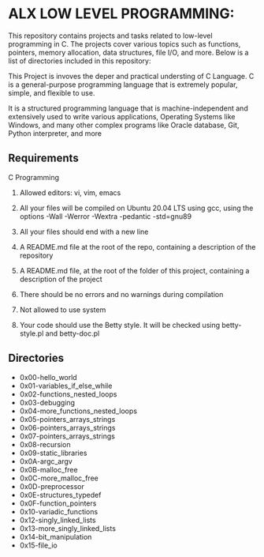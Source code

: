 # ALX LOW LEVEL PROGRAMMING:
This repository contains projects and tasks related to low-level programming in C. The projects cover various topics such as functions, pointers, memory allocation, data structures, file I/O, and more. Below is a list of directories included in this repository:

This Project is invoves the deper and practical  understing of C Language.
C is a general-purpose programming language that is extremely popular, simple, and flexible to use.

It is a structured programming language that is machine-independent and extensively used to write various applications, Operating Systems like Windows, and many other complex programs like Oracle database, Git, Python interpreter, and more 

## Requirements

C Programming
1. Allowed editors: vi, vim, emacs

2. All your files will be compiled on Ubuntu 20.04 LTS using gcc, using the options -Wall -Werror -Wextra -pedantic -std=gnu89

3. All your files should end with a new line

4. A README.md file at the root of the repo, containing a description of the repository

5. A README.md file, at the root of the folder of this project, containing a description of the project

6. There should be no errors and no warnings during compilation

7. Not allowed to use system

8. Your code should use the Betty style. It will be checked using betty-style.pl and betty-doc.pl

## Directories

- 0x00-hello_world
- 0x01-variables_if_else_while
- 0x02-functions_nested_loops
- 0x03-debugging
- 0x04-more_functions_nested_loops
- 0x05-pointers_arrays_strings
- 0x06-pointers_arrays_strings
- 0x07-pointers_arrays_strings
- 0x08-recursion
- 0x09-static_libraries
- 0x0A-argc_argv
- 0x0B-malloc_free
- 0x0C-more_malloc_free
- 0x0D-preprocessor
- 0x0E-structures_typedef
- 0x0F-function_pointers
- 0x10-variadic_functions
- 0x12-singly_linked_lists
- 0x13-more_singly_linked_lists
- 0x14-bit_manipulation
- 0x15-file_io
